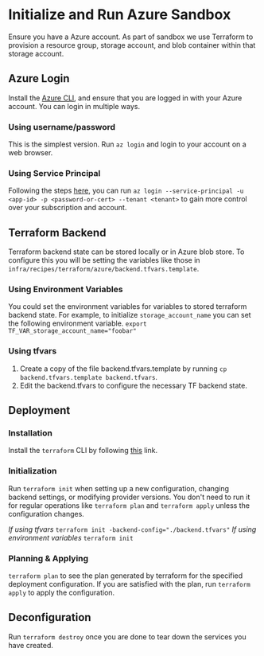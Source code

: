 # Initialize and Run Azure Sandbox
Ensure you have a Azure account. As part of sandbox we use Terraform to provision a resource group, storage account, and blob container within that storage account. 

## Azure Login

Install the [Azure CLI](https://learn.microsoft.com/en-us/cli/azure/), and ensure that you are logged in with your Azure account. You can login in multiple ways.

### Using username/password

This is the simplest version. Run `az login` and login to your account on a web browser.

### Using Service Principal

Following the steps [here](https://learn.microsoft.com/en-us/cli/azure/authenticate-azure-cli-service-principal), you can run `az login --service-principal -u <app-id> -p <password-or-cert> --tenant <tenant>` to gain more control over your subscription and account.

## Terraform Backend
 
Terraform backend state can be stored locally or in Azure blob store. To configure this you will be setting the variables like those in `infra/recipes/terraform/azure/backend.tfvars.template`.

### Using Environment Variables
You could set the environment variables for variables to stored terraform backend state. For example, to initialize `storage_account_name` you can set the following environment variable.
`export TF_VAR_storage_account_name="foobar"`

### Using tfvars
1. Create a copy of the file backend.tfvars.template by running
`cp backend.tfvars.template backend.tfvars`.
2. Edit the backend.tfvars to configure the necessary TF backend state.

## Deployment

### Installation

Install the `terraform` CLI by following [this](https://developer.hashicorp.com/terraform/tutorials/aws-get-started/install-cli) link.

### Initialization

Run `terraform init` when setting up a new configuration, changing backend settings, or modifying provider versions. You don't need to run it for regular operations like `terraform plan` and `terraform apply` unless the configuration changes.

_If using tfvars_
`terraform init -backend-config="./backend.tfvars"`
_If using environment variables_
`terraform init`

### Planning & Applying

`terraform plan` to see the plan generated by terraform for the specified deployment configuration. If you are satisfied with the plan, run `terraform apply` to apply the configuration.

## Deconfiguration

Run `terraform destroy` once you are done to tear down the services you have created.